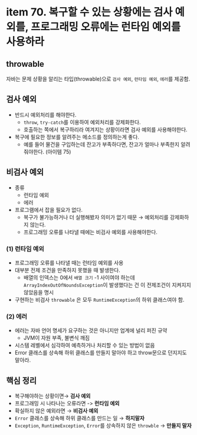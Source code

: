 # item 70. 복구할 수 있는 상황에는 검사 예외를, 프로그래밍 오류에는 런타임 예외를 사용하라

## throwable
자바는 문제 상황을 알리는 타입(throwable)으로 `검사 예외`, `런타임 예외`, `에러`를 제공함. 


## 검사 예외
- 반드시 예외처리를 해야한다.
    - `throw`, `try-catch`를 이용하여 예외처리를 강제화한다.
    - 호출하는 쪽에서 복구하리라 여겨지는 상황이라면 검사 예외를 사용해야한다.
- 복구에 필요한 정보를 알려주는 메소드를 정의하는게 좋다.
    - 예를 들어 물건을 구입하는데 잔고가 부족하다면, 잔고가 얼마나 부족한지 알려줘야한다. (아이템 75)

## 비검사 예외
- 종류
    - 런타임 예외
    - 에러
- 프로그램에서 잡을 필요가 없다.
    - 복구가 불가능하거나 더 실행해봤자 의미가 없기 때문 → 예외처리를 강제화하지 않는다.
    - 프로그래밍 오류를 나타낼 때에는 비검사 예외를 사용해야한다.
### (1) 런타임 예외
- 프로그래밍 오류를 나타낼 때는 런타임 예외를 사용
- 대부분 전제 조건을 만족하지 못했을 때 발생한다.
  - 배열의 인덱스는 0에서 `배열 크기` -1 사이여야 하는데 `ArrayIndexOutOfNoundsException`이 발생했다는 건 이 전제조건이 지켜지지 않았음을 명시
- 구현하는 비검사 `throwable` 은 모두 `RuntimeException`의 하위 클래스여야 함.

### (2) 에러
- 에러는 자바 언어 명세가 요구하는 것은 아니지만 업계에 널리 퍼진 규약
  - JVM이 자원 부족, 불변식 깨짐
- 시스템 레벨에서 심각하여 예측하거나 처리할 수 있는 방법이 없음
- Error 클래스를 상속해 하위 클래스를 만들지 말아야 하고 throw문으로 던지지도 말아라.

## 핵심 정리
- 복구해야하는 상황이면→ **검사 예외**
- 프로그래밍 시 나타나는 오류라면 -> **런타임 예외**
- 확실하지 않은 예외라면 → **비검사 예외**
- `Error` 클래스를 상속해 하위 클래스를 만드는 일 → **하지말자**
- `Exception`, `RuntimeException`, `Error`를 상속하지 않은 `throwble` → **만들지 말자**
